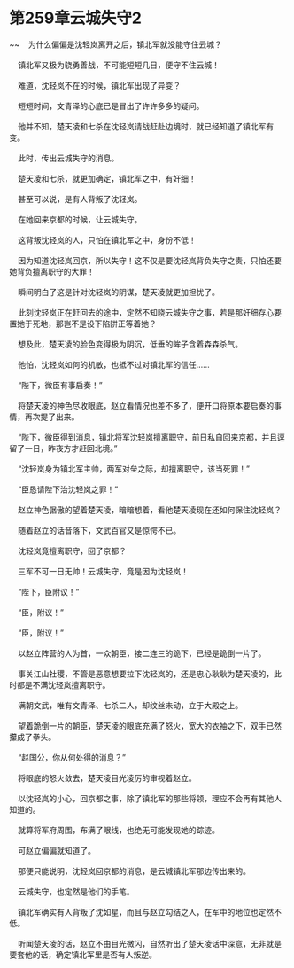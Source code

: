 # 第259章云城失守2
~~&nbsp;&nbsp;&nbsp;&nbsp;为什么偏偏是沈轻岚离开之后，镇北军就没能守住云城？<br><br>&nbsp;&nbsp;&nbsp;&nbsp;镇北军又极为骁勇善战，不可能短短几日，便守不住云城！<br><br>&nbsp;&nbsp;&nbsp;&nbsp;难道，沈轻岚不在的时候，镇北军出现了异变？<br><br>&nbsp;&nbsp;&nbsp;&nbsp;短短时间，文青泽的心底已是冒出了许许多多的疑问。<br><br>&nbsp;&nbsp;&nbsp;&nbsp;他并不知，楚天凌和七杀在沈轻岚请战赶赴边境时，就已经知道了镇北军有变。<br><br>&nbsp;&nbsp;&nbsp;&nbsp;此时，传出云城失守的消息。<br><br>&nbsp;&nbsp;&nbsp;&nbsp;楚天凌和七杀，就更加确定，镇北军之中，有奸细！<br><br>&nbsp;&nbsp;&nbsp;&nbsp;甚至可以说，是有人背叛了沈轻岚。<br><br>&nbsp;&nbsp;&nbsp;&nbsp;在她回来京都的时候，让云城失守。<br><br>&nbsp;&nbsp;&nbsp;&nbsp;这背叛沈轻岚的人，只怕在镇北军之中，身份不低！<br><br>&nbsp;&nbsp;&nbsp;&nbsp;因为知道沈轻岚回京，所以失守！这不仅是要沈轻岚背负失守之责，只怕还要她背负擅离职守的大罪！<br><br>&nbsp;&nbsp;&nbsp;&nbsp;瞬间明白了这是针对沈轻岚的阴谋，楚天凌就更加担忧了。<br><br>&nbsp;&nbsp;&nbsp;&nbsp;此刻沈轻岚正在赶回去的途中，定然不知晓云城失守之事，若是那奸细存心要置她于死地，那岂不是设下陷阱正等着她？<br><br>&nbsp;&nbsp;&nbsp;&nbsp;想及此，楚天凌的脸色变得极为阴沉，低垂的眸子含着森森杀气。<br><br>&nbsp;&nbsp;&nbsp;&nbsp;他怕，沈轻岚如何的机敏，也抵不过对镇北军的信任……<br><br>&nbsp;&nbsp;&nbsp;&nbsp;“陛下，微臣有事启奏！”<br><br>&nbsp;&nbsp;&nbsp;&nbsp;将楚天凌的神色尽收眼底，赵立看情况也差不多了，便开口将原本要启奏的事情，再次提了出来。<br><br>&nbsp;&nbsp;&nbsp;&nbsp;“陛下，微臣得到消息，镇北将军沈轻岚擅离职守，前日私自回来京都，并且逗留了一日，昨夜方才赶回北境。”<br><br>&nbsp;&nbsp;&nbsp;&nbsp;“沈轻岚身为镇北军主帅，两军对垒之际，却擅离职守，该当死罪！”<br><br>&nbsp;&nbsp;&nbsp;&nbsp;“臣恳请陛下治沈轻岚之罪！”<br><br>&nbsp;&nbsp;&nbsp;&nbsp;赵立神色倨傲的望着楚天凌，暗暗想着，看他楚天凌现在还如何保住沈轻岚？<br><br>&nbsp;&nbsp;&nbsp;&nbsp;随着赵立的话音落下，文武百官又是惊愕不已。<br><br>&nbsp;&nbsp;&nbsp;&nbsp;沈轻岚竟擅离职守，回了京都？<br><br>&nbsp;&nbsp;&nbsp;&nbsp;三军不可一日无帅！云城失守，竟是因为沈轻岚！<br><br>&nbsp;&nbsp;&nbsp;&nbsp;“陛下，臣附议！”<br><br>&nbsp;&nbsp;&nbsp;&nbsp;“臣，附议！”<br><br>&nbsp;&nbsp;&nbsp;&nbsp;“臣，附议！”<br><br>&nbsp;&nbsp;&nbsp;&nbsp;以赵立阵营的人为首，一众朝臣，接二连三的跪下，已经是跪倒一片了。<br><br>&nbsp;&nbsp;&nbsp;&nbsp;事关江山社稷，不管是恶意想要拉下沈轻岚的，还是忠心耿耿为楚天凌的，此时都是不满沈轻岚擅离职守。<br><br>&nbsp;&nbsp;&nbsp;&nbsp;满朝文武，唯有文青泽、七杀二人，却纹丝未动，立于大殿之上。<br><br>&nbsp;&nbsp;&nbsp;&nbsp;望着跪倒一片的朝臣，楚天凌的眼底充满了怒火，宽大的衣袖之下，双手已然攥成了拳头。<br><br>&nbsp;&nbsp;&nbsp;&nbsp;“赵国公，你从何处得的消息？”<br><br>&nbsp;&nbsp;&nbsp;&nbsp;将眼底的怒火敛去，楚天凌目光凌厉的审视着赵立。<br><br>&nbsp;&nbsp;&nbsp;&nbsp;以沈轻岚的小心，回京都之事，除了镇北军的那些将领，理应不会再有其他人知道的。<br><br>&nbsp;&nbsp;&nbsp;&nbsp;就算将军府周围，布满了眼线，也绝无可能发现她的踪迹。<br><br>&nbsp;&nbsp;&nbsp;&nbsp;可赵立偏偏就知道了。<br><br>&nbsp;&nbsp;&nbsp;&nbsp;那便只能说明，沈轻岚回京都的消息，是云城镇北军那边传出来的。<br><br>&nbsp;&nbsp;&nbsp;&nbsp;云城失守，也定然是他们的手笔。<br><br>&nbsp;&nbsp;&nbsp;&nbsp;镇北军确实有人背叛了沈如星，而且与赵立勾结之人，在军中的地位也定然不低。<br><br>&nbsp;&nbsp;&nbsp;&nbsp;听闻楚天凌的话，赵立不由目光微闪，自然听出了楚天凌话中深意，无非就是要套他的话，确定镇北军里是否有人叛逆。<br><br>
                    

<script>_fwqdsqadxfw()</script>
<div><script>_dfwf1dw();</script></div>
<div><script>_dfwf1agdw();</script></div>
                